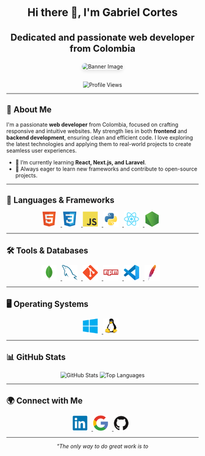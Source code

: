 <h1 align="center">Hi there 👋, I'm Gabriel Cortes</h1>
<h3 align="center" style="font-weight: bold; font-size: 24px;">
  Dedicated and passionate web developer from Colombia
</h3>

<div align="center">
  <img src="https://github.com/7oSkaaa/7oSkaaa/blob/main/Images/about_me.gif?raw=true" width="35%" alt="Banner Image" style="border-radius: 15px; box-shadow: 0px 4px 10px rgba(0, 0, 0, 0.1);"/>
</div>

<br/>

<p align="center">
  <img src="https://komarev.com/ghpvc/?username=Gabriel69x&label=Profile%20views&color=0e75b6&style=flat-square" alt="Profile Views"/>
</p>

---

## 🌟 About Me

I'm a passionate **web developer** from Colombia, focused on crafting responsive and intuitive websites. My strength lies in both **frontend** and **backend development**, ensuring clean and efficient code. I love exploring the latest technologies and applying them to real-world projects to create seamless user experiences.

- 🔭 I’m currently learning **React, Next.js, and Laravel**.
- 🌱 Always eager to learn new frameworks and contribute to open-source projects.


---

## 🚀 Languages & Frameworks

<p align="center">
  <a href="https://developer.mozilla.org/en-US/docs/Web/HTML" target="_blank">
    <img src="https://raw.githubusercontent.com/devicons/devicon/master/icons/html5/html5-original.svg" alt="HTML5" width="40" height="40" style="margin-right: 10px;"/>
  </a>
  <a href="https://developer.mozilla.org/en-US/docs/Web/CSS" target="_blank">
    <img src="https://raw.githubusercontent.com/devicons/devicon/master/icons/css3/css3-original.svg" alt="CSS3" width="40" height="40" style="margin-right: 10px;"/>
  </a>
  <a href="https://developer.mozilla.org/en-US/docs/Web/JavaScript" target="_blank">
    <img src="https://raw.githubusercontent.com/devicons/devicon/master/icons/javascript/javascript-original.svg" alt="JavaScript" width="40" height="40" style="margin-right: 10px;"/>
  </a>
  <a href="https://www.python.org" target="_blank">
    <img src="https://raw.githubusercontent.com/devicons/devicon/master/icons/python/python-original.svg" alt="Python" width="40" height="40" style="margin-right: 10px;"/>
  </a>
  <a href="https://reactjs.org/" target="_blank">
    <img src="https://raw.githubusercontent.com/devicons/devicon/master/icons/react/react-original.svg" alt="React" width="40" height="40" style="margin-right: 10px;"/>
  </a>
  <a href="https://nodejs.org" target="_blank">
    <img src="https://raw.githubusercontent.com/devicons/devicon/master/icons/nodejs/nodejs-original.svg" alt="Node.js" width="40" height="40" style="margin-right: 10px;"/>
  </a>
</p>

---

## 🛠️ Tools & Databases

<p align="center">
  <a href="https://www.mongodb.com/" target="_blank">
    <img src="https://raw.githubusercontent.com/devicons/devicon/master/icons/mongodb/mongodb-original.svg" alt="MongoDB" width="40" height="40" style="margin-right: 10px;"/>
  </a>
  <a href="https://www.mysql.com/" target="_blank">
    <img src="https://raw.githubusercontent.com/devicons/devicon/master/icons/mysql/mysql-original.svg" alt="MySQL" width="40" height="40" style="margin-right: 10px;"/>
  </a>
  <a href="https://git-scm.com/" target="_blank">
    <img src="https://raw.githubusercontent.com/devicons/devicon/master/icons/git/git-original.svg" alt="Git" width="40" height="40" style="margin-right: 10px;"/>
  </a>
  <a href="https://www.npmjs.com/" target="_blank">
    <img src="https://raw.githubusercontent.com/devicons/devicon/master/icons/npm/npm-original-wordmark.svg" alt="NPM" width="40" height="40" style="margin-right: 10px;"/>
  </a>
  <a href="https://code.visualstudio.com/" target="_blank">
    <img src="https://raw.githubusercontent.com/devicons/devicon/master/icons/vscode/vscode-original.svg" alt="VSCode" width="40" height="40" style="margin-right: 10px;"/>
  </a>
<a href="https://netbeans.apache.org/" target="_blank">
    <img src="https://raw.githubusercontent.com/devicons/devicon/master/icons/apache/apache-original.svg" alt="NetBeans" width="40" height="40" style="margin-right: 10px;"/>
</a>

</p>

---

## 🖥️ Operating Systems

<p align="center">
  <a href="https://www.microsoft.com/en-us/windows" target="_blank">
    <img src="https://raw.githubusercontent.com/devicons/devicon/master/icons/windows8/windows8-original.svg" alt="Windows" width="40" height="40" style="margin-right: 10px;"/>
  </a>
  <a href="https://www.linux.org/" target="_blank">
    <img src="https://raw.githubusercontent.com/devicons/devicon/master/icons/linux/linux-original.svg" alt="Linux" width="40" height="40" style="margin-right: 10px;"/>
  </a>
</p>

---

## 📊 GitHub Stats

<p align="center">
  <img src="https://github-readme-stats.vercel.app/api?username=Gabriel69x&show_icons=true&theme=radical" alt="GitHub Stats" style="width: 48%;"/>
  <img src="https://github-readme-stats.vercel.app/api/top-langs/?username=Gabriel69x&layout=compact&theme=radical" alt="Top Languages" style="width: 48%;"/>
</p>

---

## 🌍 Connect with Me

<p align="center">
  <a href="www.linkedin.com/in/gabriel-cortes-06b06832a" target="_blank">
    <img src="https://raw.githubusercontent.com/devicons/devicon/master/icons/linkedin/linkedin-original.svg" alt="LinkedIn" width="40" height="40" style="margin-right: 10px;"/>
  </a>
  <a href="mailto:gabrielcortes69x@gmail.com" target="_blank">
    <img src="https://raw.githubusercontent.com/devicons/devicon/master/icons/google/google-original.svg" alt="Email" width="40" height="40" style="margin-right: 10px;"/>
  </a>
  <a href="https://github.com/Gabriel69x" target="_blank">
    <img src="https://raw.githubusercontent.com/devicons/devicon/master/icons/github/github-original.svg" alt="GitHub" width="40" height="40" style="margin-right: 10px;"/>
  </a>
</p>

---

<p align="center">
  <i>"The only way to do great work is to

<!--
**Gabriel69x/Gabriel69x** is a ✨ _special_ ✨ repository because its `README.md` (this file) appears on your GitHub profile.

Here are some ideas to get you started:

- 🔭 I’m currently working on ...
- 🌱 I’m currently learning ...
- 👯 I’m looking to collaborate on ...
- 🤔 I’m looking for help with ...
- 💬 Ask me about ...
- 📫 How to reach me: ...
- 😄 Pronouns: ...
- ⚡ Fun fact: ...
-->
